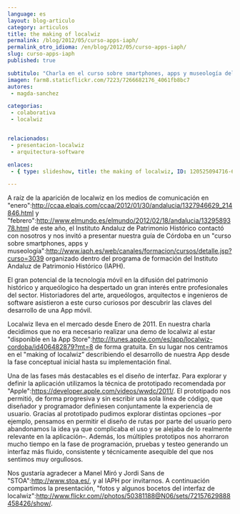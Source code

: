 ```yaml
---
language: es
layout: blog-articulo
category: articulos
title: the making of localwiz
permalink: /blog/2012/05/curso-apps-iaph/
permalink_otro_idioma: /en/blog/2012/05/curso-apps-iaph/
slug: curso-apps-iaph
published: true

subtitulo: "Charla en el curso sobre smartphones, apps y museología del IAPH"
imagen: farm8.staticflickr.com/7223/7266682176_4061fb8bc7
autores: 
 - magda-sanchez

categorias:
 - colaborativa
 - localwiz


relacionados:
 - presentacion-localwiz
 - arquitectura-software

enlaces:
 - { type: slideshow, title: the making of localwiz, ID: 120525094716-6522413f77e146a49c4f033c5809c73f }

---
```


A raíz de la aparición de localwiz en los medios de comunicación en "enero":http://ccaa.elpais.com/ccaa/2012/01/30/andalucia/1327946629_214846.html y "febrero":http://www.elmundo.es/elmundo/2012/02/18/andalucia/1329589378.html de este año, el Instituto Andaluz de Patrimonio Histórico contactó con nosotros y nos invitó a presentar nuestra guía de Córdoba en un "curso sobre smartphones, apps y museología":http://www.iaph.es/web/canales/formacion/cursos/detalle.jsp?curso=3039 organizado dentro del programa de formación del Instituto Andaluz de Patrimonio Histórico (IAPH).

El gran potencial de la tecnología móvil en la difusión del patrimonio histórico y arqueólogico ha despertado un gran interés entre profesionales del sector. Historiadores del arte, arqueólogos, arquitectos e ingenieros de software asistieron a este curso curiosos por descubrir las claves del desarrollo de una App móvil.

Localwiz lleva en el mercado desde Enero de 2011. En nuestra charla decidimos que no era necesario realizar una demo de localwiz al estar "disponible en la App Store":http://itunes.apple.com/es/app/localwiz-cordoba/id406482879?mt=8 de forma gratuita. En su lugar nos centramos en el "making of localwiz” describiendo el desarrollo de nuestra App desde la fase conceptual inicial hasta su implementación final.

Una de las fases más destacables es el diseño de interfaz. Para explorar y definir la aplicación utilizamos la técnica de prototipado recomendada por "Apple":https://developer.apple.com/videos/wwdc/2011/. El prototipado nos permitió, de forma progresiva y sin escribir una sola línea de código, que diseñador y programador definiesen conjuntamente la experiencia de usuario. Gracias al prototipado pudimos explorar distintas opciones –por ejemplo, pensamos en permitir el diseño de rutas por parte del usuario pero abandonamos la idea ya que complicaba el uso y se alejaba de lo realmente relevante en la aplicación–. Además, los múltiples prototipos nos ahorraron mucho tiempo en la fase de programación, pruebas y testeo generando un interfaz más fluido, consistente y técnicamente asequible del que nos sentimos muy orgullosos.

Nos gustaría agradecer a Manel Miró y Jordi Sans de "STOA":http://www.stoa.es/, y al IAPH por invitarnos. A continuación  compartimos la presentación, "fotos y algunos bocetos del interfaz de localwiz":http://www.flickr.com//photos/50381188@N06/sets/72157629888458426/show/.
